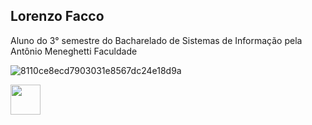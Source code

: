 ## Lorenzo Facco
Aluno do 3° semestre do Bacharelado de Sistemas de Informação pela Antônio Meneghetti Faculdade

![8110ce8ecd7903031e8567dc24e18d9a](https://github.com/user-attachments/assets/e9ec63f4-617e-4901-b808-87a1609f8563)

<img src = "https://github.com/user-attachments/assets/e9ec63f4-617e-4901-b808-87a1609f8563" width="48">
